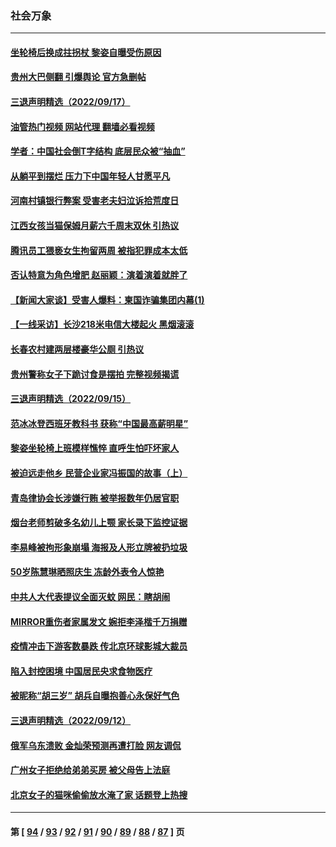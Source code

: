 ### 社会万象
---
#### [坐轮椅后换成拄拐杖 黎姿自曝受伤原因](../../pages/ncid282/n13827773.md?09190845) 
#### [贵州大巴侧翻 引爆舆论 官方急删帖](../../pages/ncid282/n13827727.md?09190845) 
#### [三退声明精选（2022/09/17）](../../pages/ncid282/n13827718.md?09190845) 
#### [油管热门视频 网站代理 翻墙必看视频](http://209.222.30.114:81/youtube.html?09190845)
#### [学者：中国社会倒T字结构 底层民众被“抽血”](../../pages/ncid282/n13827134.md?09190845) 
#### [从躺平到摆烂 压力下中国年轻人甘愿平凡](../../pages/ncid282/n13827295.md?09190845) 
#### [河南村镇银行弊案 受害老夫妇泣诉拾荒度日](../../pages/ncid282/n13827124.md?09190845) 
#### [江西女孩当猫保姆月薪六千周末双休 引热议](../../pages/ncid282/n13827071.md?09190845) 
#### [腾讯员工猥亵女生拘留两周 被指犯罪成本太低](../../pages/ncid282/n13826988.md?09190845) 
#### [否认特意为角色增肥 赵丽颖：演着演着就胖了](../../pages/ncid282/n13826825.md?09190845) 
#### [【新闻大家谈】受害人爆料：柬国诈骗集团内幕(1)](../../pages/ncid282/n13826298.md?09190845) 
#### [【一线采访】长沙218米电信大楼起火 黑烟滚滚](../../pages/ncid282/n13826437.md?09190845) 
#### [长春农村建两层楼豪华公厕 引热议](../../pages/ncid282/n13826320.md?09190845) 
#### [贵州警称女子下跪讨食是摆拍 完整视频揭谎](../../pages/ncid282/n13826144.md?09190845) 
#### [三退声明精选（2022/09/15）](../../pages/ncid282/n13826246.md?09190845) 
#### [范冰冰登西班牙教科书 获称“中国最高薪明星”](../../pages/ncid282/n13825943.md?09190845) 
#### [黎姿坐轮椅上班模样憔悴 直呼生怕吓坏家人](../../pages/ncid282/n13826012.md?09190845) 
#### [被迫远走他乡 民营企业家冯振国的故事（上）](../../pages/ncid282/n13825489.md?09190845) 
#### [青岛律协会长涉嫌行贿 被举报数年仍居官职](../../pages/ncid282/n13825670.md?09190845) 
#### [烟台老师剪破多名幼儿上颚 家长录下监控证据](../../pages/ncid282/n13825668.md?09190845) 
#### [李易峰被拘形象崩塌 海报及人形立牌被扔垃圾](../../pages/ncid282/n13825175.md?09190845) 
#### [50岁陈慧琳晒照庆生 冻龄外表令人惊艳](../../pages/ncid282/n13824346.md?09190845) 
#### [中共人大代表提议全面灭蚊 网民：瞎胡闹](../../pages/ncid282/n13824796.md?09190845) 
#### [MIRROR重伤者家属发文 婉拒李泽楷千万捐赠](../../pages/ncid282/n13824409.md?09190845) 
#### [疫情冲击下游客数暴跌 传北京环球影城大裁员](../../pages/ncid282/n13823898.md?09190845) 
#### [陷入封控困境 中国居民央求食物医疗](../../pages/ncid282/n13823589.md?09190845) 
#### [被昵称“胡三岁” 胡兵自曝抱善心永保好气色](../../pages/ncid282/n13823595.md?09190845) 
#### [三退声明精选（2022/09/12）](../../pages/ncid282/n13823745.md?09190845) 
#### [俄军乌东溃败 金灿荣预测再遭打脸 网友调侃](../../pages/ncid282/n13823351.md?09190845) 
#### [广州女子拒绝给弟弟买房 被父母告上法庭](../../pages/ncid282/n13823195.md?09190845) 
#### [北京女子的猫咪偷偷放水淹了家 话题登上热搜](../../pages/ncid282/n13823152.md?09190845) 

---
#### 第 [ [94](./94.md?09190845) / [93](./93.md?09190845) / [92](./92.md?09190845) / [91](./91.md?09190845) / [90](./90.md?09190845) / [89](./89.md?09190845) / [88](./88.md?09190845) / [87](./87.md?09190845) ] 页
